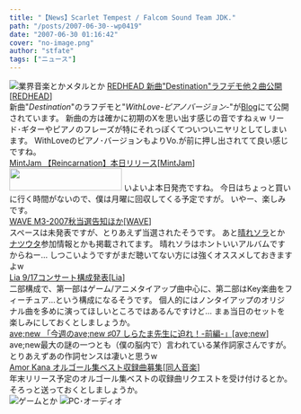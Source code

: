 ```yaml
---
title: "【News】Scarlet Tempest / Falcom Sound Team JDK."
path: "/posts/2007-06-30--wp0419"
date: "2007-06-30 01:16:42"
cover: "no-image.png"
author: "stfate"
tags: ["ニュース"]
---
```


<style type="text/css">
<!--
p {white-space: pre-wrap};
-->
</style>

<img src="http://stfate.net/img/category1.jpg" alt="業界音楽とかメタルとか">
<a class="topics" href="http://red-head.jp/" target="_blank">REDHEAD 新曲"Destination"ラフデモ他２曲公開</a><span class="junre">[<a href="http://red-head.jp/" target="_blank">REDHEAD</a>]</span>
<div class="news">新曲"<em>Destination</em>"のラフデモと"<em>WithLove-ピアノバージョン-</em>"が<a href="http://redhead.cocolog-nifty.com/blog/" target="_blank">Blog</a>にて公開されています。
新曲の方は確かに初期のXを思い出す感じの音ですねぇw
リード･ギターやピアノのフレーズが特にそれっぽくてついついニヤリとしてしまいます。
WithLoveのピアノ･バージョンもよりVo.が前に押し出されてて良い感じですね。</div>
<a class="topics" href="http://www.mintjam.net/" target="_blank">MintJam 【Reincarnation】本日リリース</a><span class="junre">[<a href="http://www.mintjam.net/" target="_blank">MintJam</a>]</span>
<div class="news"><a href="http://www.mintjam.net/reincarnation/info.html" target="_blank"><img src="http://stfate.net/img/rein_mini.gif" width="200" height="40" /></a>
いよいよ本日発売ですね。
今日はちょっと買いに行く時間がないので、僕は月曜に回収してくる予定ですが。
いやー、楽しみです。</div>
<a class="topics" href="http://wavesite.sakura.ne.jp/" target="_blank">WAVE M3-2007秋当選告知ほか</a><span class="junre">[<a href="http://wavesite.sakura.ne.jp/" target="_blank">WAVE</a>]</span>
<div class="news">スペースは未発表ですが、とりあえず当選されたそうです。
あと<a href="http://katakiri.sakura.ne.jp/CU/sb.cgi?cid=18" target="_blank">晴れソラ</a>とか<a href="http://www.chambers.co.jp/sdcr0012.htm" target="_blank">ナツウタ</a>参加情報とかも掲載されてます。
晴れソラはホントいいアルバムですからねー…
しつこいようですがまだ聴いてない方には強くオススメしておきますよw</div>
<a class="topics" href="http://lias-cafe.com/special/" target="_blank">Lia 9/17コンサート構成発表</a><span class="junre">[<a href="http://www.lias-cafe.com/" target="_blank">Lia</a>]</span>
<div class="news">二部構成で、第一部はゲーム/アニメタイアップ曲中心に、第二部はKey楽曲をフィーチュア…という構成になるそうです。
個人的にはノンタイアップのオリジナル曲を多めに演ってほしいところではあるんですけど…
まぁ当日のセットを楽しみにしておくとしましょうか。</div>
<a class="topics" href="http://blog.avenew.jp/" target="_blank">ave;new 「今週のave;new ♯07 しらたま先生に迫れ！-前編-」</a><span class="junre">[<a href="http://www.avenew.jp/" target="_blank">ave;new</a>]</span>
<div class="news">ave;new最大の謎の一つとも（僕の脳内で）言われている某作詞家さんですが。
とりあえずあの作詞センスは凄いと思うw</div>
<a class="topics" href="http://amorkana.jp/" target="_blank">Amor Kana オルゴール集ベスト収録曲募集</a><span class="junre">[<a href="" target="_blank">同人音楽</a>]</span>
<div class="news">年末リリース予定のオルゴール集ベストの収録曲リクエストを受け付けるとか。
そろっと送っておくとしましょうか。</div>
<img src="http://stfate.net/img/category2.jpg" alt="ゲームとか">
<img src="http://stfate.net/img/category3.jpg" alt="PC･オーディオ">
